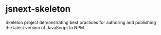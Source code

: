 # jsnext-skeleton
Skeleton project demonstrating best practices for authoring and publishing the latest version of JavaScript to NPM.
